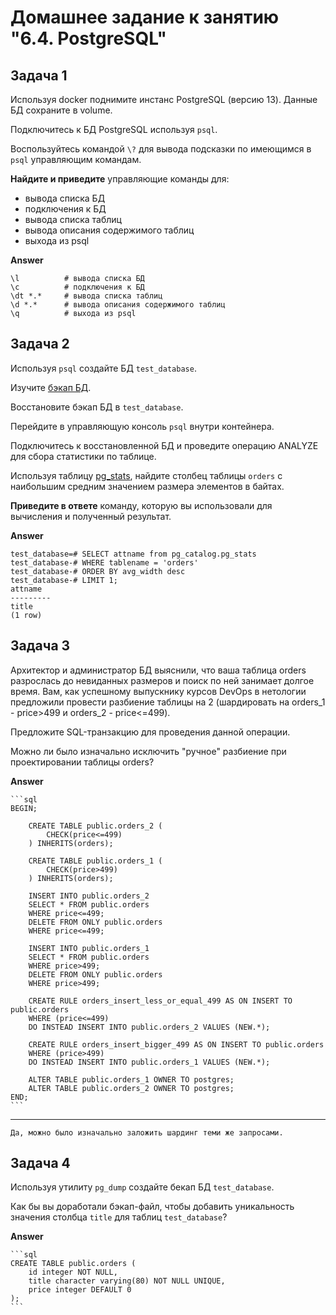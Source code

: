 # Домашнее задание к занятию "6.4. PostgreSQL"

## Задача 1

Используя docker поднимите инстанс PostgreSQL (версию 13). Данные БД сохраните в volume.

Подключитесь к БД PostgreSQL используя `psql`.

Воспользуйтесь командой `\?` для вывода подсказки по имеющимся в `psql` управляющим командам.

**Найдите и приведите** управляющие команды для:
- вывода списка БД
- подключения к БД
- вывода списка таблиц
- вывода описания содержимого таблиц
- выхода из psql

**Answer**

    \l          # вывода списка БД
    \c          # подключения к БД
    \dt *.*     # вывода списка таблиц
    \d *.*      # вывода описания содержимого таблиц
    \q          # выхода из psql

## Задача 2

Используя `psql` создайте БД `test_database`.

Изучите [бэкап БД](https://github.com/netology-code/virt-homeworks/tree/master/06-db-04-postgresql/test_data).

Восстановите бэкап БД в `test_database`.

Перейдите в управляющую консоль `psql` внутри контейнера.

Подключитесь к восстановленной БД и проведите операцию ANALYZE для сбора статистики по таблице.

Используя таблицу [pg_stats](https://postgrespro.ru/docs/postgresql/12/view-pg-stats), найдите столбец таблицы `orders` 
с наибольшим средним значением размера элементов в байтах.

**Приведите в ответе** команду, которую вы использовали для вычисления и полученный результат.

**Answer**

    test_database=# SELECT attname from pg_catalog.pg_stats
    test_database-# WHERE tablename = 'orders' 
    test_database-# ORDER BY avg_width desc 
    test_database-# LIMIT 1;
    attname 
    ---------
    title
    (1 row)


## Задача 3

Архитектор и администратор БД выяснили, что ваша таблица orders разрослась до невиданных размеров и
поиск по ней занимает долгое время. Вам, как успешному выпускнику курсов DevOps в нетологии предложили
провести разбиение таблицы на 2 (шардировать на orders_1 - price>499 и orders_2 - price<=499).

Предложите SQL-транзакцию для проведения данной операции.

Можно ли было изначально исключить "ручное" разбиение при проектировании таблицы orders?

**Answer**

    ```sql
    BEGIN;

        CREATE TABLE public.orders_2 (
            CHECK(price<=499)
        ) INHERITS(orders);

        CREATE TABLE public.orders_1 (
            CHECK(price>499)
        ) INHERITS(orders);

        INSERT INTO public.orders_2 
        SELECT * FROM public.orders 
        WHERE price<=499;
        DELETE FROM ONLY public.orders
        WHERE price<=499;

        INSERT INTO public.orders_1 
        SELECT * FROM public.orders 
        WHERE price>499;
        DELETE FROM ONLY public.orders
        WHERE price>499;

        CREATE RULE orders_insert_less_or_equal_499 AS ON INSERT TO public.orders
        WHERE (price<=499)
        DO INSTEAD INSERT INTO public.orders_2 VALUES (NEW.*);

        CREATE RULE orders_insert_bigger_499 AS ON INSERT TO public.orders
        WHERE (price>499)
        DO INSTEAD INSERT INTO public.orders_1 VALUES (NEW.*);

        ALTER TABLE public.orders_1 OWNER TO postgres;
        ALTER TABLE public.orders_2 OWNER TO postgres;
    END;
    ```
---

    Да, можно было изначально заложить шардинг теми же запросами.


## Задача 4

Используя утилиту `pg_dump` создайте бекап БД `test_database`.

Как бы вы доработали бэкап-файл, чтобы добавить уникальность значения столбца `title` для таблиц `test_database`?

**Answer**

    ```sql
    CREATE TABLE public.orders (
        id integer NOT NULL,
        title character varying(80) NOT NULL UNIQUE,
        price integer DEFAULT 0
    );
    ```